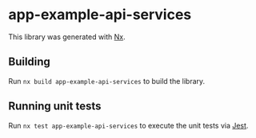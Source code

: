 # app-example-api-services

This library was generated with [Nx](https://nx.dev).

## Building

Run `nx build app-example-api-services` to build the library.

## Running unit tests

Run `nx test app-example-api-services` to execute the unit tests via [Jest](https://jestjs.io).
